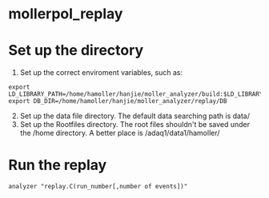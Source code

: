 # mollerpol_replay

# Set up the directory
1. Set up the correct enviroment variables, such as:
```
export LD_LIBRARY_PATH=/home/hamoller/hanjie/moller_analyzer/build:$LD_LIBRARY_PATH
export DB_DIR=/home/hamoller/hanjie/moller_analyzer/replay/DB
```
2. Set up the data file directory. The default data searching path is data/
3. Set up the Rootfiles directory. The root files shouldn't be saved under the /home directory. A better place is /adaq1/data1/hamoller/<username>

# Run the replay
```
analyzer "replay.C(run_number[,number of events])"
```
